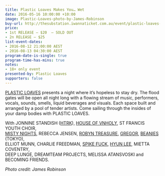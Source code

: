 ```yaml
---
title: Plastic Loaves Makes You… Wet
date: 2016-05-16 10:00:00 +10:00
image: Plastic-Loaves-photo-by-James-Robinson
buy-url: http://thesubstation.iwannaticket.com.au/event/plastic-loaves-makes-youwet-MTEwODc
price:
- 1st RELEASE – $20  – SOLD OUT
- 2n RELEASE – $25
list-event-dates:
- 2016-08-12 21:00:00 AEST
- 2016-08-13 04:30:00 AEST
program-date-is-single: true
program-time-has-mins: true
notes:
- 18+ only event
presented-by: Plastic Loaves
supporters: false
---
```


<!-- http://thesubstation.org.au/show/plastic-loaves-makes-you-wet/ -->

[PLASTIC LOAVES](http://www.plasticloaves.com/) presents a night where it’s hopeless to stay dry. The flood gates will be open all night long with a flowing stream of music, performers, vocals, sounds, smells, liquid beverages and visuals. Each space built and arranged by a pool of tender artists. Come sailing through the insides of your damp bodies with PLASTIC LOAVES.

With JONNINE STANDISH ([HTRK](http://www.yourcomicbookfantasy.com/)), [HOUSE OF VNHOLY](http://www.houseofvnholy.com/), ST FRANCIS YOUTH CHOIR,  
[MISTY NIGHTS](https://soundcloud.com/mistynightsdisco), REBECCA JENSEN, [ROBYN TREASURE](https://soundcloud.com/robyntreasure), [GREGOR](http://chaptermusic.com/store/gregor/thoughts-faults/), [BEANIES](https://soundcloud.com/beanies-2) (TOKYO),  
ELLIOT MUNN, CHARLIE FREEDMAN, [SPIKE FUCK](https://soundcloud.com/spike-fuck), [HYUN LEE](http://www.hyunleee.com/), MIETTA COVENTRY,  
DEEP LUNGE, DREAMTEAM PROJECTS, MELISSA ATANSVOSKI and BECOMING FRIENDS.

_Photo credit: James Robinson_
